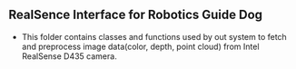 ## RealSence Interface for Robotics Guide Dog

* This folder contains classes and functions used by out system to fetch and preprocess image data(color, depth, point cloud) from Intel RealSense D435 camera. 